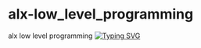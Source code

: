 # alx-low_level_programming
alx low level programming
[![Typing SVG](https://readme-typing-svg.demolab.com/?lines=Welcome+to+ALX+low+level)](https://git.io/typing-svg)
